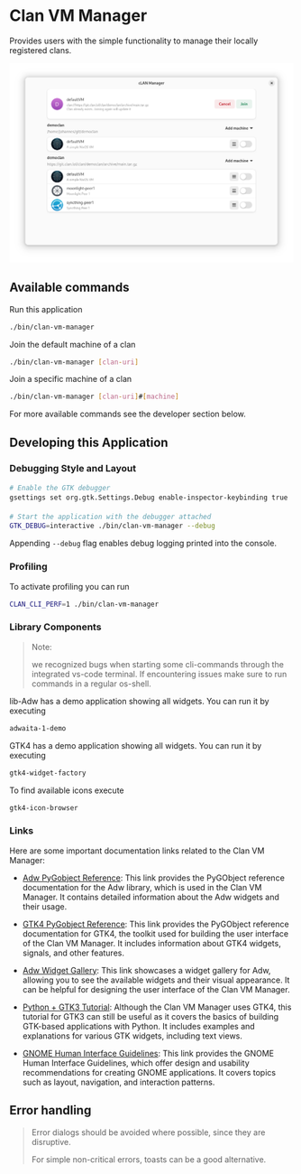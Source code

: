 # Clan VM Manager

Provides users with the simple functionality to manage their locally registered clans.

![app-preview](screenshots/image.png)

## Available commands

Run this application

```bash
./bin/clan-vm-manager
```

Join the default machine of a clan

```bash
./bin/clan-vm-manager [clan-uri]
```

Join a specific machine of a clan

```bash
./bin/clan-vm-manager [clan-uri]#[machine]
```

For more available commands see the developer section below.

## Developing this Application

### Debugging Style and Layout

```bash
# Enable the GTK debugger
gsettings set org.gtk.Settings.Debug enable-inspector-keybinding true

# Start the application with the debugger attached
GTK_DEBUG=interactive ./bin/clan-vm-manager --debug
```

Appending `--debug` flag enables debug logging printed into the console.

### Profiling

To activate profiling you can run

```bash
CLAN_CLI_PERF=1 ./bin/clan-vm-manager
```

### Library Components

> Note:
>
> we recognized bugs when starting some cli-commands through the integrated vs-code terminal.
> If encountering issues make sure to run commands in a regular os-shell.

lib-Adw has a demo application showing all widgets. You can run it by executing

```bash
adwaita-1-demo
```

GTK4 has a demo application showing all widgets. You can run it by executing

```bash
gtk4-widget-factory
```

To find available icons execute

```bash
gtk4-icon-browser
```

### Links

Here are some important documentation links related to the Clan VM Manager:

- [Adw PyGobject Reference](http://lazka.github.io/pgi-docs/index.html#Adw-1): This link provides the PyGObject reference documentation for the Adw library, which is used in the Clan VM Manager. It contains detailed information about the Adw widgets and their usage.

- [GTK4 PyGobject Reference](http://lazka.github.io/pgi-docs/index.html#Gtk-4.0): This link provides the PyGObject reference documentation for GTK4, the toolkit used for building the user interface of the Clan VM Manager. It includes information about GTK4 widgets, signals, and other features.

- [Adw Widget Gallery](https://gnome.pages.gitlab.gnome.org/libadwaita/doc/main/widget-gallery.html): This link showcases a widget gallery for Adw, allowing you to see the available widgets and their visual appearance. It can be helpful for designing the user interface of the Clan VM Manager.

- [Python + GTK3 Tutorial](https://python-gtk-3-tutorial.readthedocs.io/en/latest/textview.html): Although the Clan VM Manager uses GTK4, this tutorial for GTK3 can still be useful as it covers the basics of building GTK-based applications with Python. It includes examples and explanations for various GTK widgets, including text views.

- [GNOME Human Interface Guidelines](https://developer.gnome.org/hig/): This link provides the GNOME Human Interface Guidelines, which offer design and usability recommendations for creating GNOME applications. It covers topics such as layout, navigation, and interaction patterns.

## Error handling

> Error dialogs should be avoided where possible, since they are disruptive. 
> 
> For simple non-critical errors, toasts can be a good alternative.
